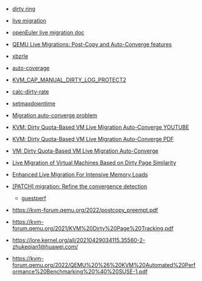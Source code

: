 * [dirty ring](https://kvm-forum.qemu.org/2020/kvm_dirty_ring_peter.pdf)
* [live migration](https://www.cse.iitb.ac.in/~mythili/virtcc/slides_pdf/09-vm-migration.pdf)
* [openEuler live migration doc](https://docs.openeuler.org/zh/docs/22.03_LTS_SP3/docs/Virtualization/热迁移虚拟机.html)
* [QEMU Live Migrations: Post-Copy and Auto-Converge features](https://vlad-nikityuk.github.io/2016/08/10/qemu-live-migrations-post-copy-and-auto-converge-features/)

* [xbzrle]()
* [auto-coverage]()
* [KVM_CAP_MANUAL_DIRTY_LOG_PROTECT2]()
* [calc-dirty-rate]()
* [setmaxdowntime]()


* [Migration auto-converge problem](https://lore.kernel.org/all/20150312103218.GD2330@work-vm/T/)
* [KVM: Dirty Quota-Based VM Live Migration Auto-Converge YOUTUBE](https://www.youtube.com/watch?v=ZBkkJf78zFA)
* [KVM: Dirty Quota-Based VM Live Migration Auto-Converge PDF](https://kvm-forum.qemu.org/2021/Dirty%20Quota-Based%20VM%20Live%20Migration%20Auto-Converge.pptx)
* [VM: Dirty Quota-Based VM Live Migration Auto-Converge](https://lore.kernel.org/kvm/20211114145721.209219-1-shivam.kumar1@nutanix.com/)

* [Live Migration of Virtual Machines Based on Dirty Page Similarity](https://ieeexplore.ieee.org/document/10476760)
* [Enhanced Live Migration For Intensive Memory Loads](https://events.static.linuxfound.org/sites/events/files/slides/CloudOpen-Japan-2015.pdf)

* [\[PATCH\] migration: Refine the convergence detection](https://lore.kernel.org/all/89555383887355d848c1005bfde1641bcddff024.1721821071.git.yong.huang@smartx.com/)
  + [guestperf](https://github.com/qemu/qemu/tree/master/tests/migration/guestperf)
 
* https://kvm-forum.qemu.org/2022/postcopy_preempt.pdf
* https://kvm-forum.qemu.org/2021/KVM%20Dirty%20Page%20Tracking.pdf
* https://lore.kernel.org/all/20210429034115.35560-2-zhukeqian1@huawei.com/

* https://kvm-forum.qemu.org/2022/QEMU%20%26%20KVM%20Automated%20Performance%20Benchmarking%20%40%20SUSE-1.pdf
